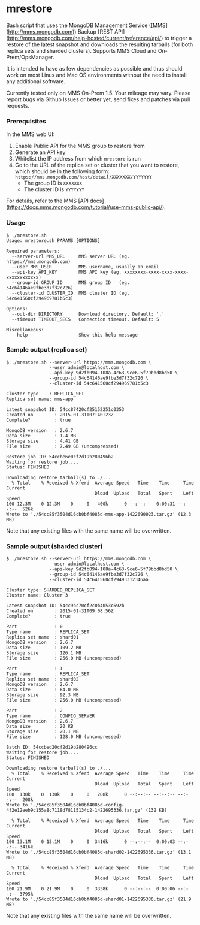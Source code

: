 # mrestore

Bash script that uses the MongoDB Management Service ([MMS]
(http://mms.mongodb.com)) Backup [REST API]
(http://mms.mongodb.com/help-hosted/current/reference/api/) to trigger a
restore of the latest snapshot and downloads the resulting tarballs (for both
replica sets and sharded clusters). Supports MMS Cloud and On-Prem/OpsManager.

It is intended to have as few dependencies as possible and thus should work on
most Linux and Mac OS environments without the need to install any additional
software.

Currently tested only on MMS On-Prem 1.5. Your mileage may vary. Please report
bugs via Github Issues or better yet, send fixes and patches via pull requests.


### Prerequisites

In the MMS web UI:

  1. Enable Public API for the MMS group to restore from
  2. Generate an API key
  3. Whitelist the IP address from which `mrestore` is run
  4. Go to the URL of the replica set or cluster that you want to restore,
     which should be in the following form:
     `https://mms.mongodb.com/host/detail/XXXXXXX/YYYYYYY`
     - The group ID is `XXXXXXX`
     - The cluster ID is `YYYYYYY`

For details, refer to the MMS [API docs]
(https://docs.mms.mongodb.com/tutorial/use-mms-public-api/).


### Usage

    $ ./mrestore.sh
    Usage: mrestore.sh PARAMS [OPTIONS]

    Required parameters:
      --server-url MMS_URL     MMS server URL (eg. https://mms.mongodb.com)
      --user MMS_USER          MMS username, usually an email
      --api-key API_KEY        MMS API key (eg. xxxxxxxx-xxxx-xxxx-xxxx-xxxxxxxxxxxx)
      --group-id GROUP_ID      MMS group ID   (eg. 54c64146ae9fbe3d7f32c726)
      --cluster-id CLUSTER_ID  MMS cluster ID (eg. 54c641560cf294969781b5c3)

    Options:
      --out-dir DIRECTORY      Download directory. Default: '.'
      --timeout TIMEOUT_SECS   Connection timeout. Default: 5

    Miscellaneous:
      --help                   Show this help message


### Sample output (replica set)

    $ ./mrestore.sh --server-url https://mms.mongodb.com \
                    --user admin@localhost.com \
                    --api-key 9d2fb094-108a-4c63-9ce6-5f79bbd8bd50 \
                    --group-id 54c64146ae9fbe3d7f32c726 \
                    --cluster-id 54c641560cf294969781b5c3

    Cluster type    : REPLICA_SET
    Replica set name: mms-app

    Latest snapshot ID: 54cc87420cf25152251c0353
    Created on        : 2015-01-31T07:40:23Z
    Complete?         : true

    MongoDB version   : 2.6.7
    Data size         : 1.4 MB
    Storage size      : 4.41 GB
    File size         : 7.49 GB (uncompressed)

    Restore job ID: 54ccbe6e0cf2d19b280496b2
    Waiting for restore job....
    Status: FINISHED

    Downloading restore tarball(s) to ./...
      % Total    % Received % Xferd  Average Speed   Time    Time     Time  Current
                                     Dload  Upload   Total   Spent    Left  Speed
    100 12.3M    0 12.3M    0     0   400k      0 --:--:--  0:00:31 --:--:--  526k
    Wrote to './54cc85f3504d16cb0bf4085d-mms-app-1422690023.tar.gz' (12.3 MB)

Note that any existing files with the same name will be overwritten.

### Sample output (sharded cluster)

    $ ./mrestore.sh --server-url https://mms.mongodb.com \
                    --user admin@localhost.com \
                    --api-key 9d2fb094-108a-4c63-9ce6-5f79bbd8bd50 \
                    --group-id 54c64146ae9fbe3d7f32c726 \
                    --cluster-id 54c641560cf29493312346aa

    Cluster type: SHARDED_REPLICA_SET
    Cluster name: Cluster 3

    Latest snapshot ID: 54cc9bc70cf2c0b4053c592b
    Created on        : 2015-01-31T09:08:56Z
    Complete?         : true

    Part              : 0
    Type name         : REPLICA_SET
    Replica set name  : shard01
    MongoDB version   : 2.6.7
    Data size         : 109.2 MB
    Storage size      : 126.1 MB
    File size         : 256.0 MB (uncompressed)

    Part              : 1
    Type name         : REPLICA_SET
    Replica set name  : shard02
    MongoDB version   : 2.6.7
    Data size         : 64.0 MB
    Storage size      : 92.3 MB
    File size         : 256.0 MB (uncompressed)

    Part              : 2
    Type name         : CONFIG_SERVER
    MongoDB version   : 2.6.7
    Data size         : 20 KB
    Storage size      : 20.1 MB
    File size         : 128.0 MB (uncompressed)

    Batch ID: 54ccbed20cf2d19b280496cc
    Waiting for restore job....
    Status: FINISHED

    Downloading restore tarball(s) to ./...
      % Total    % Received % Xferd  Average Speed   Time    Time     Time  Current
                                     Dload  Upload   Total   Spent    Left  Speed
    100  130k    0  130k    0     0   208k      0 --:--:-- --:--:-- --:--:--  208k
    Wrote to './54cc85f3504d16cb0bf4085d-config-4f2e12eeb9c155a8c7118d78115134c2-1422695336.tar.gz' (132 KB)

      % Total    % Received % Xferd  Average Speed   Time    Time     Time  Current
                                     Dload  Upload   Total   Spent    Left  Speed
    100 13.1M    0 13.1M    0     0  3416k      0 --:--:--  0:00:03 --:--:-- 3416k
    Wrote to './54cc85f3504d16cb0bf4085d-shard02-1422695336.tar.gz' (13.1 MB)

      % Total    % Received % Xferd  Average Speed   Time    Time     Time  Current
                                     Dload  Upload   Total   Spent    Left  Speed
    100 21.9M    0 21.9M    0     0  3338k      0 --:--:--  0:00:06 --:--:-- 3795k
    Wrote to './54cc85f3504d16cb0bf4085d-shard01-1422695336.tar.gz' (21.9 MB)

Note that any existing files with the same name will be overwritten.
